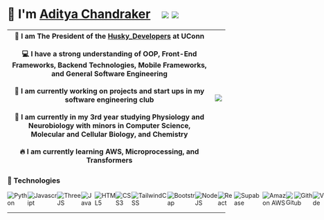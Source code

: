 # 👋 I'm [Aditya Chandraker](https://aditya-chandraker.github.io/) &nbsp;&nbsp; [![](https://img.shields.io/badge/linkedin-%230077B5.svg?&style=for-the-badge&logo=linkedin&logoColor=white)](www.linkedin.com/in/aditya-chandraker-68081822a) [![](https://img.shields.io/badge/Gmail-D14836?style=for-the-badge&logo=gmail&logoColor=white)](mailto:aditya.chandraker@uconn.edu)

| 🔭 I am The President of the [Husky_Developers](https://husky-developers.github.io/) at UConn <br><br> 💻 I have a strong understanding of OOP, Front-End Frameworks, Backend Technologies, Mobile Frameworks, and General Software Engineering <br><br> 🌱 I am currently working on projects and start ups in my software engineering club <br><br> 🔬 I am currently in my 3rd year studying Physiology and Neurobiology with minors in Computer Science, Molecular and Cellular Biology, and Chemistry <br><br> 🔥 I am currently learning AWS, Microprocessing, and Transformers | <img style="float: right;" src="https://husky-developers.github.io/assets/images/logos/husky-dev.jpg"> |
|-------------------------------------------------------------------------------------------------------------------------------------------------------------------------------------------------------------------------------------------------------------------------------------------------------------------------------------------------------------------------------------------------------------------------------------------------------------------------------------------------------------------------------------------------------------------------------------------------------------------------------------------------------------------------------------------------------------------------------|--------------------------------------------------------------------------------------------------------|


### 📱 Technologies 
<div style="display:flex">
<img alt="Python" src="https://img.shields.io/badge/Python-FFD43B?style=for-the-badge&logo=python&logoColor=blue">
<img alt="Javascript" src="https://img.shields.io/badge/JavaScript-323330?style=for-the-badge&logo=javascript&logoColor=F7DF1E">
<img alt="ThreeJS" src="https://img.shields.io/badge/Three.js-000000?style=for-the-badge&logo=three.js&logoColor=white">
<img alt="Java" src="https://img.shields.io/badge/Java-ED8B00?style=for-the-badge&logo=java&logoColor=white">
<img alt="HTML5" src="https://img.shields.io/badge/html5%20-%23E34F26.svg?&style=for-the-badge&logo=html5&logoColor=white"/>
<img alt="CSS3" src="https://img.shields.io/badge/css3%20-%231572B6.svg?&style=for-the-badge&logo=css3&logoColor=white"/>
<img alt="TailwindCSS" src="https://img.shields.io/badge/Tailwind_CSS-38B2AC?style=for-the-badge&logo=tailwind-css&logoColor=white">
<img alt="Bootstrap" src="https://img.shields.io/badge/Bootstrap-563D7C?style=for-the-badge&logo=bootstrap&logoColor=white">
<img alt="NodeJS" src="https://img.shields.io/badge/node.js%20-%2343853D.svg?&style=for-the-badge&logo=node.js&logoColor=white"/>
<img alt="React" src="https://img.shields.io/badge/React-20232A?style=for-the-badge&logo=react&logoColor=61DAFB">
<img alt="Supabase" src="https://img.shields.io/badge/Supabase-181818?style=for-the-badge&logo=supabase&logoColor=white">
<img alt="Amazon AWS" src="https://img.shields.io/badge/Amazon_AWS-232F3E?style=for-the-badge&logo=amazon-aws&logoColor=white">
<img alt="Git" src="https://img.shields.io/badge/GIT-E44C30?style=for-the-badge&logo=git&logoColor=white">
<img alt="Github" src="https://img.shields.io/badge/GitHub-100000?style=for-the-badge&logo=github&logoColor=white">
<img alt="VSCode" src="https://img.shields.io/badge/VSCode-0078D4?style=for-the-badge&logo=visual%20studio%20code&logoColor=white">
<img alt="RaspberryPi" src="https://img.shields.io/badge/Raspberry%20Pi-A22846?style=for-the-badge&logo=Raspberry%20Pi&logoColor=white">
</div>

---
